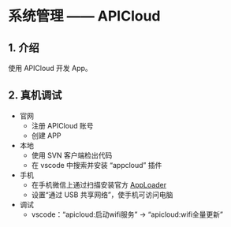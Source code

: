 # 系统管理 —— APICloud

## 1. 介绍

使用 APICloud 开发 App。

## 2. 真机调试

* 官网
  * 注册 APICloud 账号
  * 创建 APP
* 本地
  * 使用 SVN 客户端检出代码
  * 在 vscode 中搜索并安装 “appcloud” 插件
* 手机
  * 在手机微信上通过扫描安装官方 [AppLoader](https://docs.apicloud.com/Download/download)
  * 设置“通过 USB 共享网络”，使手机可访问电脑
* 调试
  * vscode：“apicloud:启动wifi服务” -> “apicloud:wifi全量更新”